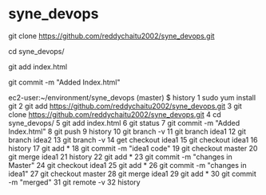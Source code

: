 # syne_devops

git clone https://github.com/reddychaitu2002/syne_devops.git

cd syne_devops/

git add index.html

git commit -m "Added Index.html"

ec2-user:~/environment/syne_devops (master) $ history
    1  sudo yum install git
    2  git add https://github.com/reddychaitu2002/syne_devops.git
    3  git clone https://github.com/reddychaitu2002/syne_devops.git
    4  cd syne_devops/
    5  git add index.html
    6  git status
    7  git commit -m "Added Index.html"
    8  git push 
    9  history
   10  git branch -v
   11  git branch idea1
   12  git branch idea2
   13  git branch -v
   14  get checkout idea1
   15  git checkout idea1
   16  history
   17  git add *
   18  git commit -m "idea1 code"
   19  git checkout master
   20  git merge idea1
   21  history
   22  git add *
   23  git commit -m "changes in Master"
   24  git checkout idea1
   25  git add *
   26  git commit -m "changes in idea1"
   27  git checkout master
   28  git merge idea1
   29  git add *
   30  git commit -m "merged"
   31  git remote -v
   32  history
   